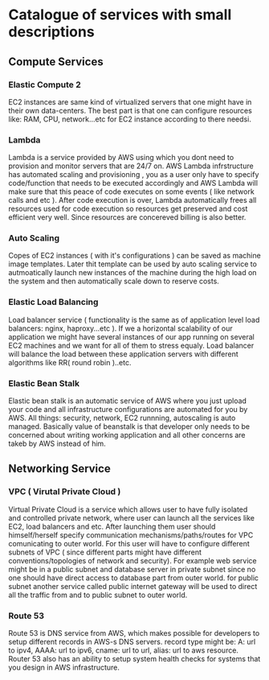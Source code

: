 # Catalogue of services with small descriptions

## Compute Services
### Elastic Compute 2
EC2 instances are same kind of virtualized servers that one might have in their own
data-centers. The best part is that one can configure resources like: RAM, CPU, network...etc
for EC2 instance according to there needsi.
### Lambda
Lambda is a service provided by AWS using which you dont need to provision and monitor
servers that are 24/7 on. AWS Lambda infrstructure has automated scaling and provisioning
, you as a user only have to specify code/function that needs to be executed accordingly and
AWS Lambda will make sure that this peace of code executes on some events ( like network calls
and etc ). After code execution is over, Lambda automatically frees all resources used for code execution so
resources get preserved and cost efficient very well. Since resources are concereved billing is also better.
### Auto Scaling
Copes of EC2 instances ( with it's configurations ) can be saved as machine image templates. Later thit
template can be used by auto scaling service to autmoatically launch new instances of the machine during the
high load on the system and then automatically scale down to reserve costs.
### Elastic Load Balancing
Load balancer service ( functionality is the same as of application level load balancers: nginx, haproxy...etc ). If we a
horizontal scalability of our application we might have several instances of our app running on several EC2 machines and
we want for all of them to stress equaly. Load balancer will balance the load between these application servers with different
algorithms like RR( round robin )..etc. 
### Elastic Bean Stalk
Elastic bean stalk is an automatic service of AWS where you just upload your code and all infrastructure configurations
are automated for you by AWS. All things: security, network, EC2 runnning, autoscaling is auto managed.
Basically value of beanstalk is that developer only needs to be concerned about writing working application and
all other concerns are takeb by AWS instead of him.

## Networking Service
### VPC ( Virutal Private Cloud )
Virtual Private Cloud is a service which allows user to have fully isolated and controlled private network, where user can
launch all the services like EC2, load balancers and etc. After launching them user should himself/herself specify communication
mechanisms/paths/routes for VPC comunicating to outer world. For this user will have to configure different subnets of VPC ( since
different parts might have different conventions/topologies of network and security). For example web service might be in a public 
subnet and database server in private subnet since no one should have direct access to database part from outer world. for public subnet
another service called public internet gateway will be used to direct all the traffic from and to public subnet to outer world.
### Route 53
Route 53 is DNS service from AWS, which makes possible for developers to setup different records in AWS-s DNS servers. record type might be:
A: url to ipv4, AAAA: url to ipv6, cname: url to url, alias: url to aws resource. Router 53 also has an ability to setup system health checks for
systems that you design in AWS infrastructure. 
